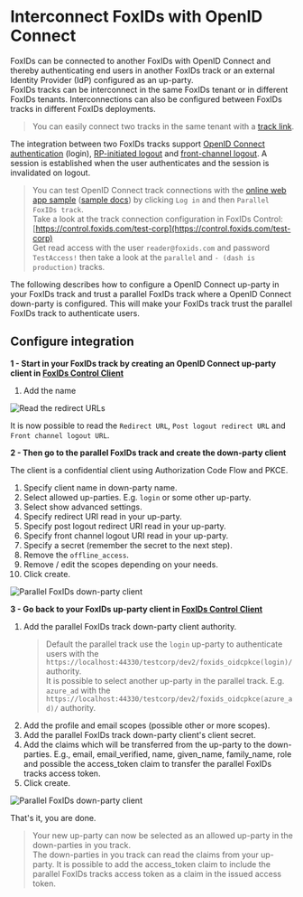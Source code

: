 # Interconnect FoxIDs with OpenID Connect

FoxIDs can be connected to another FoxIDs with OpenID Connect and thereby authenticating end users in another FoxIDs track or an external Identity Provider (IdP) configured as an up-party.  
FoxIDs tracks can be interconnect in the same FoxIDs tenant or in different FoxIDs tenants. Interconnections can also be configured between FoxIDs tracks in different FoxIDs deployments.

> You can easily connect two tracks in the same tenant with a [track link](howto-tracklink-foxids.md).

The integration between two FoxIDs tracks support [OpenID Connect authentication](https://openid.net/specs/openid-connect-core-1_0.html#Authentication) (login), [RP-initiated logout](https://openid.net/specs/openid-connect-rpinitiated-1_0.html) and [front-channel logout](https://openid.net/specs/openid-connect-frontchannel-1_0.html). A session is established when the user authenticates and the session is invalidated on logout.

> You can test OpenID Connect track connections with the [online web app sample](https://aspnetcoreoidcallupsample.itfoxtec.com) ([sample docs](samples.md#aspnetcoreoidcauthcodealluppartiessample)) by clicking `Log in` and then `Parallel FoxIDs track`.  
> Take a look at the track connection configuration in FoxIDs Control: [https://control.foxids.com/test-corp](https://control.foxids.com/test-corp)  
> Get read access with the user `reader@foxids.com` and password `TestAccess!` then take a look at the `parallel` and `- (dash is production)` tracks.

The following describes how to configure a OpenID Connect up-party in your FoxIDs track and trust a parallel FoxIDs track where a OpenID Connect down-party is configured. This will make your FoxIDs track trust the parallel FoxIDs track to authenticate users.

## Configure integration

**1 - Start in your FoxIDs track by creating an OpenID Connect up-party client in [FoxIDs Control Client](control.md#foxids-control-client)**

1. Add the name

![Read the redirect URLs](images/howto-oidc-foxids-up-party-readredirect.png)

It is now possible to read the `Redirect URL`, `Post logout redirect URL` and `Front channel logout URL`.

**2 - Then go to the parallel FoxIDs track and create the down-party client**

The client is a confidential client using Authorization Code Flow and PKCE.

1. Specify client name in down-party name.
2. Select allowed up-parties. E.g. `login` or some other up-party.
3. Select show advanced settings.
4. Specify redirect URI read in your up-party.
5. Specify post logout redirect URI read in your up-party.
6. Specify front channel logout URI read in your up-party.
7. Specify a secret (remember the secret to the next step).
8. Remove the `offline_access`.
9. Remove / edit the scopes depending on your needs.
10. Click create.

![Parallel FoxIDs down-party client](images/howto-oidc-foxids-parallel-down-party.png)

**3 - Go back to your FoxIDs up-party client in [FoxIDs Control Client](control.md#foxids-control-client)**

 1. Add the parallel FoxIDs track down-party client authority.  
     > Default the parallel track use the `login` up-party to authenticate users with the `https://localhost:44330/testcorp/dev2/foxids_oidcpkce(login)/` authority.  
     > It is possible to select another up-party in the parallel track. E.g. `azure_ad` with the `https://localhost:44330/testcorp/dev2/foxids_oidcpkce(azure_ad)/` authority.
 2. Add the profile and email scopes (possible other or more scopes).
 3. Add the parallel FoxIDs track down-party client's client secret.
 6. Add the claims which will be transferred from the up-party to the down-parties. E.g., email, email_verified, name, given_name, family_name, role and possible the access_token claim to transfer the parallel FoxIDs tracks access token.
 7. Click create.

 ![Parallel FoxIDs down-party client](images/howto-oidc-foxids-up-party.png)

That's it, you are done. 

> Your new up-party can now be selected as an allowed up-party in the down-parties in you track.  
> The down-parties in you track can read the claims from your up-party. It is possible to add the access_token claim to include the parallel FoxIDs tracks access token as a claim in the issued access token.
